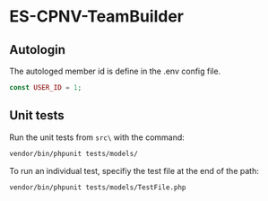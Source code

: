 # ES-CPNV-TeamBuilder

## Autologin

The autologed member id is define in the .env config file.

```php
const USER_ID = 1;
```

## Unit tests

Run the unit tests from `src\` with the command:

```bash
vendor/bin/phpunit tests/models/
```

To run an individual test, specifiy the test file at the end of the path:

```bash
vendor/bin/phpunit tests/models/TestFile.php
```
